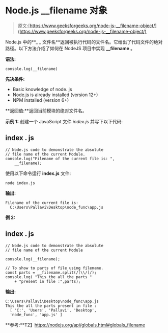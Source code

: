 # Node.js __filename 对象

> 原文:[https://www.geeksforgeeks.org/node-js-__filename-object/](https://www.geeksforgeeks.org/node-js-__filename-object/)

Node.js 中的**_ _ 文件名**返回被执行代码的文件名。它给出了代码文件的绝对路径。以下方法介绍了如何在 NodeJS 项目中实现 **__filename** 。

**语法:**

```
console.log(__filename)
```

**先决条件:**

*   Basic knowledge of node. js
*   Node.js is already installed (version 12+)
*   NPM installed (version 6+)

**返回值:**返回当前模块的绝对文件名。

**示例 1:** 创建一个 JavaScript 文件 *index.js* 并写下以下代码:

## index . js

```
// Node.js code to demonstrate the absolute
// file name of the current Module.
console.log("Filename of the current file is: ",
    __filename);
```

使用以下命令运行 **index.js** 文件:

```
node index.js
```

**输出:**

```
Filename of the current file is:  
  C:\Users\Pallavi\Desktop\node_func\app.js
```

**例 2:**

## index . js

```
// Node.js code to demonstrate the absolute
// file name of the current Module

console.log(__filename);

// To show to parts of file using filename.
const parts = __filename.split(/[\\/]/);
console.log( "This the all the parts "
    + "present in file :",parts);
```

**输出:**

```
C:\Users\Pallavi\Desktop\node_func\app.js
This the all the parts present in file : 
  [ 'C:', 'Users', 'Pallavi', 'Desktop', 
  'node_func', 'app.js' ]
```

**参考:**T2】https://nodejs.org/api/globals.html#globals_filename